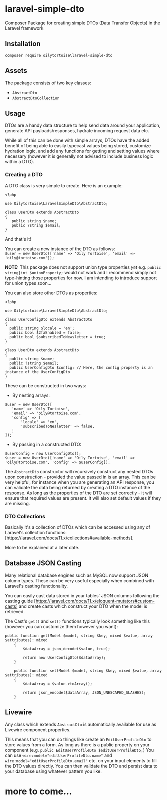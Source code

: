 # laravel-simple-dto
Composer Package for creating simple DTOs (Data Transfer Objects) in the Laravel framework
  
  

## Installation
`composer require oilytortoise\laravel-simple-dto`
  
  

## Assets
The package consists of two key classes:
 - `AbstractDto`
 - `AbstractDtoCollection`
  
  
 ## Usage
 DTOs are a handy data structure to help send data around your application, generate API payloads/responses, hydrate incoming request data etc.

 While all of this can be done with simple arrays, DTOs have the added benefit of being able to easily typecast values being stored, customize hydration logic, and add any functions for getting and setting values where necessary (however it is generally not advised to include business logic within a DTO).
  
  

### Creating a DTO
 A DTO class is very simple to create. Here is an example:

 ```
<?php

use Oilytortoise\LaravelSimpleDto\AbstractDto;

class UserDto extends AbstractDto
{
    public string $name;
    public ?string $email;
}
 ```

 And that's it!

 You can create a new instance of the DTO as follows:  
 `$user = new UserDto(['name' => 'Oily Tortoise', 'email' => 'oily@tortoise.com']);`

 **NOTE:** This package does not support union type properties *yet* e.g. `public string|int $unionProperty;` would not work and I recommend simply not type-hinting those properties for now. I am intending to introduce support for union types soon...

 You can also store other DTOs as properties:
  ```
<?php

use Oilytortoise\LaravelSimpleDto\AbstractDto;

class UserConfigDto extends AbstractDto
{
    public string $locale = 'en';
    public bool $2faEnabled = false;
    public bool $subscribedToNewsletter = true;
}

class UserDto extends AbstractDto
{
    public string $name;
    public ?string $email;
    public UserConfigDto $config; // Here, the config property is an instance of the UserConfigDto
}
 ```

 These can be constructed in two ways:
 - By nesting arrays:
 ```
 $user = new UserDto([
    'name' => 'Oily Tortoise',
    'email' => 'oily@tortoise.com',
    'config' => [
        'locale' => 'en',
        'subscribedToNesletter' => false,
    ]
 ]);
 ```

 - By passing in a constructed DTO:
 ```
 $userConfig = new UserConfigDto();
 $user = new UserDto(['name' => 'Oily Tortoise', 'email' => 'oily@tortoise.com', 'config' => $userConfig]);
 ```

 The `AbstractDto` constructor will recursively construct any nested DTOs upon construction - provided the value passed in is an array.
 This can be very helpful, for instance when you are generating an API response, you can validate the data being returned by creating a DTO instance of the response. As long as the properties of the DTO are set correctly - it will ensure that required values are present. It will also set default values if they are missing.
  

 ### DTO Collections
 Basically it's a collection of DTOs which can be accessed using any of Laravel's collection functions: [https://laravel.com/docs/11.x/collections#available-methods].

 More to be explained at a later date.
  
  

## Database JSON Casting
Many relational database engines such as MySQL now support JSON column types. These can be very useful especially when combined with Laravel's casting functionality.

You can easily cast data stored in your tables' JSON columns following the casting guide [https://laravel.com/docs/11.x/eloquent-mutators#custom-casts] and create casts which construct your DTO when the model is retrieved.

The Cast's `get()` and `set()` functions typically look something like this (however you can customize them however you want):
```
public function get(Model $model, string $key, mixed $value, array $attributes): mixed
    {
        $dataArray = json_decode($value, true);

        return new UserConfigDto($dataArray);
    }

    public function set(Model $model, string $key, mixed $value, array $attributes): mixed
    {
        $dataArray = $value->toArray();

        return json_encode($dataArray, JSON_UNESCAPED_SLASHES);
    }
```
  
  

 ## Livewire
 Any class which extends `AbstractDto` is automatically available for use as Livewire component properties.

 This means that you can do things like create an `EditUserProfileDto` to store values from a form. As long as there is a public property on your component (e.g. `public EditUserProfileDto $editUserProfileDto;`) You can use `wire:model="editUserProfileDto.name"` and `wire:model="editUserProfileDto.email"` etc. on your input elements to fill the DTO values directly. You can then validate the DTO and persist data to your database using whatever pattern you like.
  
  

 # more to come...